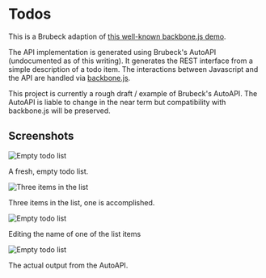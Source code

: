 # Todos

This is a Brubeck adaption of [this well-known backbone.js demo](http://documentcloud.github.com/backbone/examples/todos/index.html).

The API implementation is generated using Brubeck's AutoAPI (undocumented as of
this writing). It generates the REST interface from a simple description of a
todo item. The interactions between Javascript and the API are handled via
[backbone.js](http://documentcloud.github.com/backbone/).

This project is currently a rough draft / example of Brubeck's AutoAPI. The
AutoAPI is liable to change in the near term but compatibility with backbone.js
will be preserved.

## Screenshots

![Empty todo list](/j2labs/todos/images/empty_list.png)

A fresh, empty todo list.

![Three items in the list](/j2labs/todos/images/empty_list.png)

Three items in the list, one is accomplished.

![Empty todo list](/j2labs/todos/images/editing_a_todo.png)

Editing the name of one of the list items

![Empty todo list](/j2labs/todos/images/json_api.png)

The actual output from the AutoAPI.
